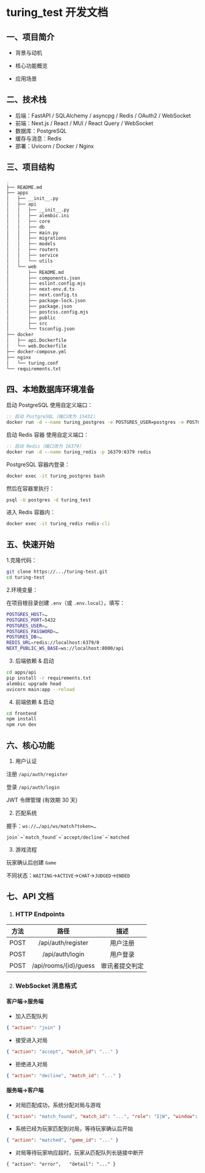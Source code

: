 # turing_test 开发文档

## 一、项目简介
- 背景与动机  

- 核心功能概览  

- 应用场景  

  

## 二、技术栈
- 后端：FastAPI / SQLAlchemy / asyncpg / Redis / OAuth2 / WebSocket  
- 前端：Next.js / React / MUI / React Query / WebSocket  
- 数据库：PostgreSQL  
- 缓存与消息：Redis  
- 部署：Uvicorn / Docker / Nginx  



## 三、项目结构

```bash
.
├── README.md
├── apps
│   ├── __init__.py
│   ├── api
│   │   ├── __init__.py
│   │   ├── alembic.ini
│   │   ├── core
│   │   ├── db
│   │   ├── main.py
│   │   ├── migrations
│   │   ├── models
│   │   ├── routers
│   │   ├── service
│   │   └── utils
│   └── web
│       ├── README.md
│       ├── components.json
│       ├── eslint.config.mjs
│       ├── next-env.d.ts
│       ├── next.config.ts
│       ├── package-lock.json
│       ├── package.json
│       ├── postcss.config.mjs
│       ├── public
│       ├── src
│       └── tsconfig.json
├── docker
│   ├── api.Dockerfile
│   └── web.Dockerfile
├── docker-compose.yml
├── nginx
│   └── turing.conf
└── requirements.txt
```



## 四、本地数据库环境准备

启动 PostgreSQL 使用自定义端口：

```cmd
:: 启动 PostgreSQL（端口改为 15432）
docker run -d --name turing_postgres -e POSTGRES_USER=postgres -e POSTGRES_PASSWORD=iammm -e POSTGRES_DB=turing_test -p 15432:5432 postgres
```

启动 Redis 容器 使用自定义端口：

```cmd
:: 启动 Redis（端口改为 16379）
docker run -d --name turing_redis -p 16379:6379 redis
```

PostgreSQL 容器内登录：

```bash
docker exec -it turing_postgres bash
```

然后在容器里执行：

```bash
psql -U postgres -d turing_test
```

进入 Redis 容器内：

```cmd
docker exec -it turing_redis redis-cli
```



## 五、快速开始

1.克隆代码：

```bash
git clone https://.../turing-test.git
cd turing-test
```

2.环境变量：

在项目根目录创建 `.env`（或 `.env.local`），填写：

```bash
POSTGRES_HOST=…
POSTGRES_PORT=5432
POSTGRES_USER=…
POSTGRES_PASSWORD=…
POSTGRES_DB=…
REDIS_URL=redis://localhost:6379/0
NEXT_PUBLIC_WS_BASE=ws://localhost:8000/api
```

3. 后端依赖 & 启动

```bash
cd apps/api
pip install -r requirements.txt
alembic upgrade head
uvicorn main:app --reload
```

4.  前端依赖 & 启动

```bash
cd frontend
npm install
npm run dev
```



## 六、核心功能

1.  用户认证

注册 `/api/auth/register`

登录 `/api/auth/login`

JWT 令牌管理 (有效期 30 天)



2. 匹配系统

握手：`ws://…/api/ws/match?token=…`

```
join`→`match_found`→`accept/decline`→`matched
```



3. 游戏流程

玩家确认后创建 `Game`

不同状态：`WAITING`→`ACTIVE`→`CHAT`→`JUDGED`→`ENDED`



## 七、API 文档

1. ### HTTP Endpoints

| 方法 |         路径          |      描述      |
| :--: | :-------------------: | :------------: |
| POST |  /api/auth/register   |    用户注册    |
| POST |    /api/auth/login    |    用户登录    |
| POST | /api/rooms/{id}/guess | 审讯者提交判定 |

2. ### WebSocket 消息格式

#### 客户端→服务端

- 加入匹配队列

```json
{ "action": "join" }
```

- 接受进入对局

```json
{ "action": "accept", "match_id": "..." }
```

- 拒绝进入对局

```json
{ "action": "decline", "match_id": "..." }
```

#### 服务端→客户端

- 对局匹配成功，系统分配对局与游戏

```json
{ "action": "match_found", "match_id": "...", "role": "I|W", "window": 60 }
```

- 系统已经为玩家匹配到对局，等待玩家确认后开始

```json
{ "action": "matched", "game_id": "..." }
```

- 对局等待玩家响应超时，玩家从匹配队列长链接中断开

```
{ "action": "error",   "detail": "..." }
```


